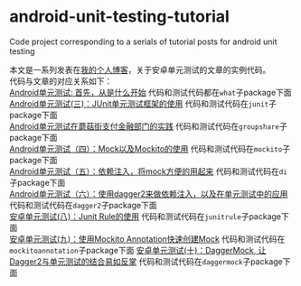 # android-unit-testing-tutorial
Code project corresponding to a serials of tutorial posts for android unit testing

本文是一系列发表在[我的个人博客](http://chriszou.com/)，关于安卓单元测试的文章的实例代码。  
代码与文章的对应关系如下：  
[Android单元测试: 首先，从是什么开始](http://chriszou.com/2016/04/13/android-unit-testing-start-from-what.html) 代码和测试代码都在`what`子package下面  
[Android单元测试(三)：JUnit单元测试框架的使用](http://chriszou.com/2016/04/18/android-unit-testing-junit.html) 代码和测试代码在`junit`子package下面  
[Android单元测试在蘑菇街支付金融部门的实践](http://chriszou.com/2016/04/25/android-unit-testing-wechat-group-share.html) 代码和测试代码在`groupshare`子package下面  
[Android单元测试（四）：Mock以及Mockito的使用](http://chriszou.com/2016/04/29/android-unit-testing-mockito.html) 代码和测试代码在`mockito`子package下面  
[Android单元测试（五）：依赖注入，将mock方便的用起来](http://chriszou.com/2016/05/06/android-unit-testing-di.html) 代码和测试代码在`di`子package下面  
[Android单元测试（六）：使用dagger2来做依赖注入，以及在单元测试中的应用](http://chriszou.com/2016/05/10/android-unit-testing-di-dagger.html) 代码和测试代码在`dagger2`子package下面  
[安卓单元测试(八)：Junit Rule的使用](http://www.jianshu.com/p/2cd745e54a78) 代码和测试代码在`junitrule`子package下面  
[安卓单元测试(九)：使用Mockito Annotation快速创建Mock](http://www.jianshu.com/p/7f6a1d3aa516) 代码和测试代码在`mockitoannotation`子package下面 
[安卓单元测试(十)：DaggerMock, 让Dagger2与单元测试的结合易如反掌](http://www.jianshu.com/p/8c1b4ea379af) 代码和测试代码在`daggermock`子package下面 
